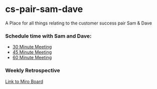 # cs-pair-sam-dave
A Place for all things relating to the customer success pair Sam &amp; Dave

### Schedule time with Sam and Dave:
- [30 Minute Meeting](https://calendly.com/d/yqc-drb-7rn/meeting-with-customer-success-team-30-minutes)
- [45 Minute Meeting](https://calendly.com/d/ykd-2dn-m2t/meeting-with-customer-success-team-45-minutes)
- [60 Minute Meeting](https://calendly.com/d/z75-4md-n3y/meeting-with-customer-success-team-60-minutes)

### Weekly Retrospective
[Link to Miro Board](https://www.google.com/url?q=https%3A%2F%2Fmiro.com%2Fapp%2Fboard%2FuXjVMes1_h0%3D%2F&sa=D&ust=1683732420000000&usg=AOvVaw25buSkbwExtMX5g9TlR9vP)
